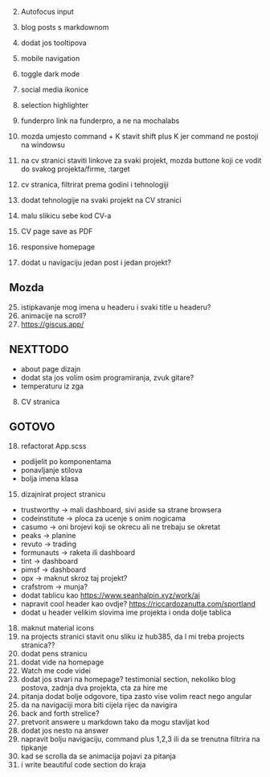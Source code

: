2. Autofocus input
3. blog posts s markdownom
4. dodat jos tooltipova
5. mobile navigation
6. toggle dark mode

7. social media ikonice
8. selection highlighter
9. funderpro link na funderpro, a ne na mochalabs
10. mozda umjesto command + K stavit shift plus K jer command ne postoji na windowsu

11. na cv stranici staviti linkove za svaki projekt, mozda buttone koji ce vodit do svakog projekta/firme, :target
12. cv stranica, filtrirat prema godini i tehnologiji
13. dodat tehnologije na svaki projekt na CV stranici
14. malu slikicu sebe kod CV-a
15. CV page save as PDF

16. responsive homepage
17. dodat u navigaciju jedan post i jedan projekt?

## Mozda

25. istipkavanje mog imena u headeru i svaki title u headeru?
26. animacije na scroll?
27. https://giscus.app/

## NEXTTODO

- about page dizajn
- dodat sta jos volim osim programiranja, zvuk gitare?
- temperaturu iz zga

8. CV stranica

## GOTOVO

18. refactorat App.scss

- podijelit po komponentama
- ponavljanje stilova
- bolja imena klasa

15. dizajnirat project stranicu

- trustworthy -> mali dashboard, sivi aside sa strane browsera
- codeinstitute -> ploca za ucenje s onim nogicama
- casumo -> oni brojevi koji se okrecu ali ne trebaju se okretat
- peaks -> planine
- revuto -> trading
- formunauts -> raketa ili dashboard
- tint -> dashboard
- pimsf -> dashboard
- opx -> maknut skroz taj projekt?
- crafstrom -> munja?
- dodat tablicu kao https://www.seanhalpin.xyz/work/ai
- napravit cool header kao ovdje? https://riccardozanutta.com/sportland
- dodat u header velikim slovima ime projekta i onda dolje tablica

18. maknut material icons
19. na projects stranici stavit onu sliku iz hub385, da l mi treba projects stranica??
20. dodat pens stranicu
21. dodat vide na homepage
22. Watch me code videi
23. dodat jos stvari na homepage? testimonial section, nekoliko blog postova, zadnja dva projekta, cta za hire me
24. pitanja dodat bolje odgovore, tipa zasto vise volim react nego angular
25. da na navigaciji mora biti cijela rijec da navigira
26. back and forth strelice?
27. pretvorit answere u markdown tako da mogu stavljat kod
28. dodat jos nesto na answer
29. napravit bolju navigaciju, command plus 1,2,3 ili da se trenutna filtrira na tipkanje
30. kad se scrolla da se animacija pojavi za pitanja
31. i write beautiful code section do kraja
